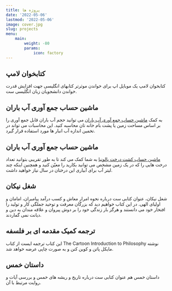 ```yaml
---
title: پروژه ها
date: '2022-05-06'
lastmod: '2022-05-06'
image: cover.jpg
slug: projects
menu:
    main: 
        weight: -80
        params:
            icon: factory
---
```

## کتابخوان لامپ

کتابخوان لامپ یک موبایل اپ برای خواندن موثرتر کتابهای انگلیسی جهت افزایش قدرت خواندن دانشجویان زبان انگلیسی ست.

## ماشین حساب جمع آوری آب باران

به کمک [ماشین حساب جمع آوری آب باران](/p/rainwater-collection-calculator/) می توانید حجم آب باران قابل جمع آوری را بر اساس مساحت زمین یا پشت بام خانه تان محاسبه کنید. این محاسبات می تواند در تخمین اندازه آب انبار ها مورد استفاده قرار گیرد.

## ماشین حساب جمع آوری آب باران

[ماشین حساب کشت درخت پالونیا](/p/paulownia-planting-calculator/) به شما کمک می کند تا به طور تقریبی بتوانید تعداد درخت هایی را که در یک زمین مشخص می توانید بکارید را معیّن کنید و همچنین اینکه چند لیتر آب برای آبیاری این درختان در سال نیاز خواهید داشت.

## شغل نیکان

شغل نیکان، عنوان کتابی ست درباره نحوه امرار معاش و کسب درآمد پیامبران، امامان و اولیای الهی. در این کتاب خواهیم دید که بزرگان معرفت و توحید جملگی کار و تولید را افتخار خود می دانستند و هرگز بار زندگی خود را بر دوش پیروان و علاقه مندان به دین و دیانت نمی گماردند.

## ترجمه کمیک مقدمه ای بر فلسفه

این کتاب ترجمه ایست از کتاب The Cartoon Introduction to Philosophy نوشته مایکل پاتن و کوین کنن و به صورت چاپی عرضه خواهد شد.

## داستان خمس

داستان خمس هم عنوان کتابی ست درباره تاریخ و ریشه های خمس و بررسی آیات و روایت مرتبط با آن.
